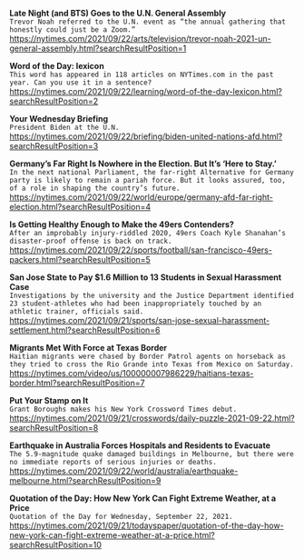 **Late Night (and BTS) Goes to the U.N. General Assembly**\
`Trevor Noah referred to the U.N. event as “the annual gathering that honestly could just be a Zoom.”`\
https://nytimes.com/2021/09/22/arts/television/trevor-noah-2021-un-general-assembly.html?searchResultPosition=1

**Word of the Day: lexicon**\
`This word has appeared in 118 articles on NYTimes.com in the past year. Can you use it in a sentence?`\
https://nytimes.com/2021/09/22/learning/word-of-the-day-lexicon.html?searchResultPosition=2

**Your Wednesday Briefing**\
`President Biden at the U.N.`\
https://nytimes.com/2021/09/22/briefing/biden-united-nations-afd.html?searchResultPosition=3

**Germany’s Far Right Is Nowhere in the Election. But It’s ‘Here to Stay.’**\
`In the next national Parliament, the far-right Alternative for Germany party is likely to remain a pariah force. But it looks assured, too, of a role in shaping the country’s future.`\
https://nytimes.com/2021/09/22/world/europe/germany-afd-far-right-election.html?searchResultPosition=4

**Is Getting Healthy Enough to Make the 49ers Contenders?**\
`After an improbably injury-riddled 2020, 49ers Coach Kyle Shanahan’s disaster-proof offense is back on track.`\
https://nytimes.com/2021/09/22/sports/football/san-francisco-49ers-packers.html?searchResultPosition=5

**San Jose State to Pay $1.6 Million to 13 Students in Sexual Harassment Case**\
`Investigations by the university and the Justice Department identified 23 student-athletes who had been inappropriately touched by an athletic trainer, officials said.`\
https://nytimes.com/2021/09/21/sports/san-jose-sexual-harassment-settlement.html?searchResultPosition=6

**Migrants Met With Force at Texas Border**\
`Haitian migrants were chased by Border Patrol agents on horseback as they tried to cross the Rio Grande into Texas from Mexico on Saturday.`\
https://nytimes.com/video/us/100000007986229/haitians-texas-border.html?searchResultPosition=7

**Put Your Stamp on It**\
`Grant Boroughs makes his New York Crossword Times debut.`\
https://nytimes.com/2021/09/21/crosswords/daily-puzzle-2021-09-22.html?searchResultPosition=8

**Earthquake in Australia Forces Hospitals and Residents to Evacuate**\
`The 5.9-magnitude quake damaged buildings in Melbourne, but there were no immediate reports of serious injuries or deaths.`\
https://nytimes.com/2021/09/22/world/australia/earthquake-melbourne.html?searchResultPosition=9

**Quotation of the Day: How New York Can Fight Extreme Weather, at a Price**\
`Quotation of the Day for Wednesday, September 22, 2021.`\
https://nytimes.com/2021/09/21/todayspaper/quotation-of-the-day-how-new-york-can-fight-extreme-weather-at-a-price.html?searchResultPosition=10

